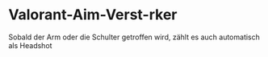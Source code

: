 # Valorant-Aim-Verst-rker
Sobald der Arm oder die Schulter getroffen wird, zählt es auch automatisch als Headshot
